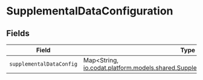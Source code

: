 # SupplementalDataConfiguration


## Fields

| Field                                                                                                                                          | Type                                                                                                                                           | Required                                                                                                                                       | Description                                                                                                                                    |
| ---------------------------------------------------------------------------------------------------------------------------------------------- | ---------------------------------------------------------------------------------------------------------------------------------------------- | ---------------------------------------------------------------------------------------------------------------------------------------------- | ---------------------------------------------------------------------------------------------------------------------------------------------- |
| `supplementalDataConfig`                                                                                                                       | Map<String, [io.codat.platform.models.shared.SupplementalDataSourceConfiguration](../../models/shared/SupplementalDataSourceConfiguration.md)> | :heavy_minus_sign:                                                                                                                             | N/A                                                                                                                                            |